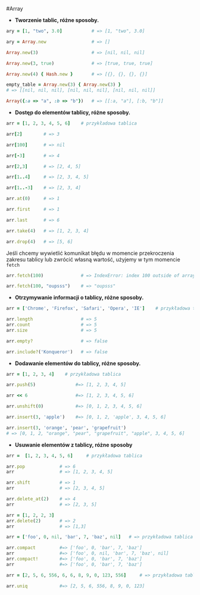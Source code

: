 #Array
* __Tworzenie tablic, różne sposoby.__

```ruby
ary = [1, "two", 3.0]           # => [1, "two", 3.0]
```
```ruby
ary = Array.new                 # => []
```
```ruby   
Array.new(3)                    # => [nil, nil, nil] 
```
```ruby
Array.new(3, true)              # => [true, true, true]
```
```ruby
Array.new(4) { Hash.new }       # => [{}, {}, {}, {}]
```
```ruby
empty_table = Array.new(3) { Array.new(3) }
# => [[nil, nil, nil], [nil, nil, nil], [nil, nil, nil]]
```
```ruby
Array({:a => "a", :b => "b"})   # => [[:a, "a"], [:b, "b"]]
```

* __Dostęp do elementów tablicy, różne sposoby.__

```ruby
arr = [1, 2, 3, 4, 5, 6]    # przykładowa tablica
```
```ruby
arr[2]        # => 3
```
```ruby
arr[100]      # => nil
```
```ruby
arr[-3]       # => 4
```
```ruby
arr[2,3]      # => [2, 4, 5]
```
```ruby
arr[1..4]     # => [2, 3, 4, 5]
```
```ruby
arr[1..-3]    # => [2, 3, 4]
```
```ruby
arr.at(0)     # => 1
```
```ruby
arr.first     # => 1
```
```ruby
arr.last      # => 6
```
```ruby
arr.take(4)   # => [1, 2, 3, 4]
```
```ruby
arr.drop(4)   # => [5, 6]
```

Jeśli chcemy wywietlić komunikat błędu w momencie przekroczenia zakresu tablicy lub zwrócić własną wartość,
użyjemy w tym momencie `fetch`

```ruby
arr.fetch(100)              # => IndexError: index 100 outside of array bounds: -6...6
```
```ruby
arr.fetch(100, "oupsss")    # => "oupsss"
```

* __Otrzymywanie informacji o tablicy, różne sposoby.__

```ruby
arr = ['Chrome', 'Firefox', 'Safari', 'Opera', 'IE']    # przykładowa tabela
```
```ruby
arr.length                  # => 5
arr.count                   # => 5
arr.size                    # => 5
```
```ruby
arr.empty?                  # => false
```
```ruby
arr.include?('Konqueror')   # => false
```
* __Dodawanie elementów do tablicy, różne sposoby.__

```ruby
arr = [1, 2, 3, 4]    # przykładowa tablica
```
```ruby
arr.push(5)               #=> [1, 2, 3, 4, 5]
```
```ruby
arr << 6                  #=> [1, 2, 3, 4, 5, 6]
```
```ruby
arr.unshift(0)            #=> [0, 1, 2, 3, 4, 5, 6]
```
```ruby
arr.insert(3, 'apple')    #=> [0, 1, 2, 'apple', 3, 4, 5, 6]
```
```ruby
arr.insert(3, 'orange', 'pear', 'grapefruit')
# => [0, 1, 2, "orange", "pear", "grapefruit", "apple", 3, 4, 5, 6]
```

* __Usuwanie elementów z tablicy, różne sposoby__

```ruby
arr =  [1, 2, 3, 4, 5, 6]     # przykładowa tablica
```
```ruby
arr.pop             # => 6
arr                 # => [1, 2, 3, 4, 5]
```
```ruby
arr.shift           # => 1
arr                 # => [2, 3, 4, 5]
```
```ruby
arr.delete_at(2)    # => 4
arr                 # => [2, 3, 5]
```
```ruby
arr = [1, 2, 2, 3]
arr.delete(2)       # => 2
arr                 # => [1,3]
```
```ruby
arr = ['foo', 0, nil, 'bar', 7, 'baz', nil]   # => przykładowa tablica
```
```ruby
arr.compact         #=> ['foo', 0, 'bar', 7, 'baz']
arr                 #=> ['foo', 0, nil, 'bar', 7, 'baz', nil]
arr.compact!        #=> ['foo', 0, 'bar', 7, 'baz']
arr                 #=> ['foo', 0, 'bar', 7, 'baz']
```
```ruby
arr = [2, 5, 6, 556, 6, 6, 8, 9, 0, 123, 556]     # => przykładowa tablica
```
```ruby
arr.uniq            #=> [2, 5, 6, 556, 8, 9, 0, 123]
```
